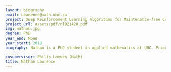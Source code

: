 ```yaml
---
layout: biography
email: Lawrence@math.ubc.ca
project: Deep Reinforcement Learning Algorithms for Maintenance-free Control in Industrial Applications
project_url: assets/pdf/nl021420.pdf
img: nathan.jpg
degree: PhD
year_end: None
year_start: 2018
biography: Nathan is a PhD student in applied mathematics at UBC. Prior to moving to Vancouver, he earned his Bachelor's and Master's degrees in mathematics at Portland State University. He is interested in the interplay between reinforcement learning and control. More specifically, his work aims to develop actionable methods based on deep reinforcement learning for maintenance-free PID control and MPC of industrial processes. Outside of research, he enjoys boardgames and ice skating.

cosupervisor: Philip Loewen (Math)
title: Nathan Lawrence
---
```

